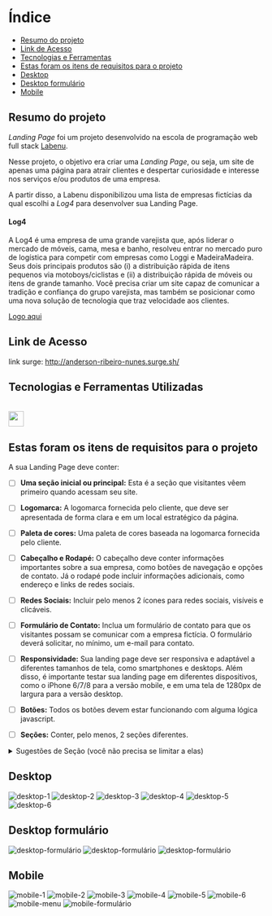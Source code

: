 # Índice

- [Resumo do projeto](#Resumo-do-projeto)
- [Link de Acesso](#Link-de-Acesso)
- [Tecnologias e Ferramentas](#Tecnologias-e-Ferramentas)
- [Estas foram os itens de requisitos para o projeto](#Estas-foram-os-itens-de-requisitos-para-o-projeto)
- [Desktop](#Desktop)
- [Desktop formulário](#Desktop-formulário)
- [Mobile](#Mobile)

## Resumo do projeto

_Landing Page_ foi um projeto desenvolvido na escola de programação web full stack [Labenu](https://www.labenu.com.br/).

Nesse projeto, o objetivo era criar uma _Landing Page_, ou seja, um site de apenas uma página para atrair clientes e despertar curiosidade e interesse nos serviços e/ou produtos de uma empresa.

A partir disso, a Labenu disponibilizou uma lista de empresas fictícias da qual escolhi a _Log4_ para desenvolver sua Landing Page.

#### Log4

A Log4 é uma empresa de uma grande varejista que, após liderar o mercado de móveis, cama, mesa e banho, resolveu entrar no mercado puro de logística para competir com empresas como Loggi e MadeiraMadeira. Seus dois principais produtos são (i) a distribuição rápida de itens pequenos via motoboys/ciclistas e (ii) a distribuição rápida de móveis ou itens de grande tamanho. Você precisa criar um site capaz de comunicar a tradição e confiança do grupo varejista, mas também se posicionar como uma nova solução de tecnologia que traz velocidade aos clientes.

[Logo aqui](https://labenu.notion.site/Projeto-Landing-Page-WFS-7b37ff1460e741b1b5e1e049d7df9d69)

## Link de Acesso

link surge: http://anderson-ribeiro-nunes.surge.sh/

## Tecnologias e Ferramentas Utilizadas

<br>
    <img src="https://skillicons.dev/icons?i=html,css,js,git,github,figma" style="height: 30px;"/>
</p>

## Estas foram os itens de requisitos para o projeto

A sua Landing Page deve conter:

- [ ] **Uma seção inicial ou principal:** Esta é a seção que visitantes vêem primeiro quando acessam seu site.
- [ ] **Logomarca:** A logomarca fornecida pelo cliente, que deve ser apresentada de forma clara e em um local estratégico da página.

- [ ] **Paleta de cores:** Uma paleta de cores baseada na logomarca fornecida pelo cliente.

- [ ] **Cabeçalho e Rodapé:** O cabeçalho deve conter informações importantes sobre a sua empresa, como botões de navegação e opções de contato. Já o rodapé pode incluir informações adicionais, como endereço e links de redes sociais.

- [ ] **Redes Sociais:** Incluir pelo menos 2 ícones para redes sociais, visíveis e clicáveis.

- [ ] **Formulário de Contato:** Inclua um formulário de contato para que os visitantes possam se comunicar com a empresa fictícia. O formulário deverá solicitar, no mínimo, um e-mail para contato.

- [ ] **Responsividade:** Sua landing page deve ser responsiva e adaptável a diferentes tamanhos de tela, como smartphones e desktops. Além disso, é importante testar sua landing page em diferentes dispositivos, como o iPhone 6/7/8 para a versão mobile, e em uma tela de 1280px de largura para a versão desktop.

- [ ] **Botões:** Todos os botões devem estar funcionando com alguma lógica javascript.

- [ ] **Seções:** Conter, pelo menos, 2 seções diferentes.
<details>
   <summary>Sugestões de Seção (você não precisa se limitar a elas)</summary>
    * Quem somos
    * Nossos produtos/serviços
    * Contato
    * Nosso time
    * Trabalhe conosco
    * Cases de sucesso
    * Onde estamos
    * FAQ/Perguntas Frequentes
    * Promoções
</details>

## Desktop

![desktop-1](./prints-landing-page/desktop-01.png)
![desktop-2](./prints-landing-page/desktop-02.png)
![desktop-3](./prints-landing-page/desktop-03.png)
![desktop-4](./prints-landing-page/desktop-04.png)
![desktop-5](./prints-landing-page/desktop-05.png)
![desktop-6](./prints-landing-page/desktop-06.png)

## Desktop formulário

![desktop-formulário](./prints-landing-page/formulario-01.png)
![desktop-formulário](./prints-landing-page/formulario-02.png)
![desktop-formulário](./prints-landing-page/formulario-03.png)

## Mobile

![mobile-1](./prints-landing-page/mobile-01.png)
![mobile-2](./prints-landing-page/mobile-02.png)
![mobile-3](./prints-landing-page/mobile-03.png)
![mobile-4](./prints-landing-page/mobile-04.png)
![mobile-5](./prints-landing-page/mobile-05.png)
![mobile-6](./prints-landing-page/mobile-06.png)
![mobile-menu](./prints-landing-page/menu-mobile.png)
![mobile-formulário](./prints-landing-page/formulario-mobile.png)
